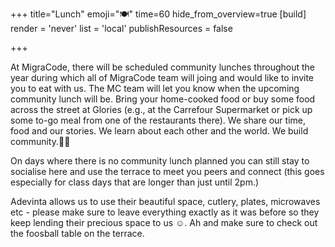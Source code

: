 +++
title="Lunch"
emoji="🍽️"
time=60
hide_from_overview=true
[build]
  render = 'never'
  list = 'local'
  publishResources = false

+++

 At MigraCode, there will be scheduled community lunches throughout the year during which all of MigraCode team will joing and would like to invite you to eat with us. The MC team will let you know when the upcoming community lunch will be. Bring your home-cooked food or buy some food across the street at Glories (e.g., at the Carrefour Supermarket or pick up some to-go meal from one of the restaurants there). We share our time, food and our stories. We learn about each other and the world. We build community.👭👬

On days where there is no community lunch planned you can still stay to socialise here and use the terrace to meet you peers and connect (this goes especially for class days that are longer than just until 2pm.)

Adevinta allows us to use their beautiful space, cutlery, plates, microwaves etc - please make sure to leave everything exactly as it was before so they keep lending their precious space to us ☺️. Ah and make sure to check out the foosball table on the terrace.

